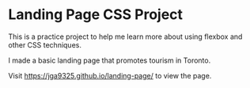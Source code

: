 # Landing Page CSS Project

This is a practice project to help me learn more about using flexbox and other CSS techniques.

I made a basic landing page that promotes tourism in Toronto.

Visit https://jga9325.github.io/landing-page/ to view the page.